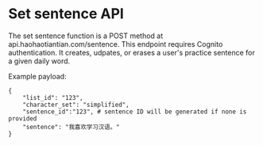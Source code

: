 # Set sentence API

The set sentence function is a POST method at api.haohaotiantian.com/sentence.
This endpoint requires Cognito authentication. It creates, udpates, or erases a user's practice sentence for a given daily word.

Example payload:
````
{
    "list_id": "123",
    "character_set": "simplified",
    "sentence_id":"123", # sentence ID will be generated if none is provided
    "sentence": "我喜欢学习汉语。"
}
````